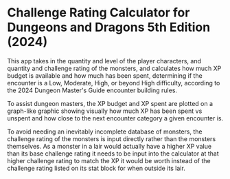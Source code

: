 # Challenge Rating Calculator for Dungeons and Dragons 5th Edition (2024)

This app takes in the quantity and level of the player characters, and quantity and challenge rating of the monsters, and calculates how much XP budget is available and how much has been spent, determining if the encounter is a Low, Moderate, High, or beyond High difficulty, according to the 2024 Dungeon Master's Guide encounter building rules.

To assist dungeon masters, the XP budget and XP spent are plotted on a graph-like graphic showing visually how much XP has been spent vs unspent and how close to the next encounter category a given encounter is.

To avoid needing an inevitably incomplete database of monsters, the challenge rating of the monsters is input directly rather than the monsters themselves. As a monster in a lair would actually have a higher XP value than its base challenge rating it needs to be input into the calculator at that higher challenge rating to match the XP it would be worth instead of the challenge rating listed on its stat block for when outside its lair.
